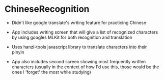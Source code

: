 # ChineseRecognition

- Didn't like google translate's writing feature for practicing Chinese 
- App includes writing screen that will give a list of recognized characters by using googles MLKit for both recognition and translation
- Uses hanzi-tools javascript library to translate characters into their pinyin

- App also includes second screen showing most frequently written characters (usually in the context of how I'd use this, those would be the ones I 'forget' the most while studying)

